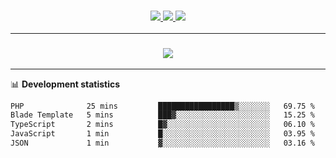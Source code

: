 <h3 align="center">
  <a href="https://github.com/hwalker928">
      <img src="https://img.shields.io/github/followers/hwalker928?label=Followers&style=for-the-badge&color=lightblue">
  </a>
  <a href="https://harryw.link/discord" alt="Discord">
      <img src="https://img.shields.io/discord/738451951758606336?label=discord&style=for-the-badge&color=lightblue"/>
  </a>
  <a href="https://harryw.link/sparked" alt="Sparked Host">
      <img src="https://img.shields.io/static/v1?label=Sponsor&message=Sparked%20Host&color=yellow&style=for-the-badge"/>
  </a>
</h3>

<hr>


<h3 align="center">
  <a href="https://github.com/hwalker928">
      <img src="https://github-profile-trophy.vercel.app/?username=hwalker928&no-bg=true&no-frame=true">
  </a>
</h3>


<hr>

📊 **Development statistics**

<!--START_SECTION:waka-->

```txt
PHP              25 mins         █████████████████▒░░░░░░░   69.75 %
Blade Template   5 mins          ███▓░░░░░░░░░░░░░░░░░░░░░   15.25 %
TypeScript       2 mins          █▓░░░░░░░░░░░░░░░░░░░░░░░   06.10 %
JavaScript       1 min           █░░░░░░░░░░░░░░░░░░░░░░░░   03.95 %
JSON             1 min           ▓░░░░░░░░░░░░░░░░░░░░░░░░   03.16 %
```

<!--END_SECTION:waka-->
